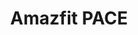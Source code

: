 ---
title: Amazfit PACE
description: Un reloj simple diseñado para cumplir los reqisitos en el entrenamiento
image: ./img/PACE.jpg
link: https://es.amazfit.com/pace.html
price: 100
---